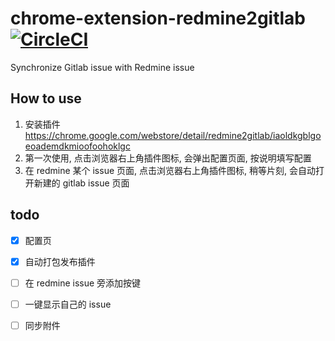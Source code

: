 # chrome-extension-redmine2gitlab  [![CircleCI](https://circleci.com/gh/liubiantao/chrome-extension-redmine2gitlab.svg?style=svg)](https://circleci.com/gh/liubiantao/chrome-extension-redmine2gitlab)

Synchronize Gitlab issue with Redmine issue

## How to use

1.  安装插件 https://chrome.google.com/webstore/detail/redmine2gitlab/iaoldkgblgoeoademdkmioofoohoklgc
2.  第一次使用, 点击浏览器右上角插件图标, 会弹出配置页面, 按说明填写配置
3.  在 redmine 某个 issue 页面, 点击浏览器右上角插件图标, 稍等片刻, 会自动打开新建的 gitlab issue 页面

## todo

- [x] 配置页
- [x] 自动打包发布插件
- [ ] 在 redmine issue 旁添加按键
- [ ] 一键显示自己的 issue
- [ ] 同步附件

